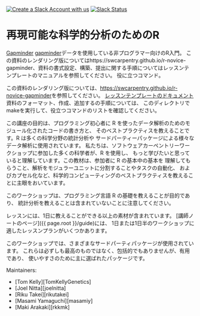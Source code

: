 [![Create a Slack Account with us](https://img.shields.io/badge/Create_Slack_Account-The_Carpentries-071159.svg)](https://swc-slack-invite.herokuapp.com/) 
 [![Slack Status](https://img.shields.io/badge/Slack_Channel-swc--r--gapminder-E01563.svg)](https://swcarpentry.slack.com/messages/C9Y0M3YKG) 

再現可能な科学的分析のためのR
======================================

[Gapminder] [gapminder]データを使用している非プログラマー向けのR入門。
この資料のレンダリング版についてはhttps://swcarpentry.github.io/r-novice-gapminder、資料の書式設定、構築、提出に関する手順についてはレッスンテンプレートのマニュアルを参照してください。 役に立つコマンド。


この資料のレンダリング版については、<https://swcarpentry.github.io/r-novice-gapminder>を参照してください。
[レッスンテンプレートのドキュメント][lesson-example]
資料のフォーマット、作成、追加するの手順については、
このディレクトリでmakeを実行して、役立つコマンドのリストを確認してください。

この講座の目的は、プログラミング初心者に R を使ったデータ解析のためのモジュール化されたコードの書き方と、
そのベストプラクティスを教えることです。R は多くの科学分野の統計分析や
サードパーティーパッケージによる様々なデータ解析に使用されています。
私たちは、ソフトウェアカーペントリーワークショップに参加した多くの科学者が、R を使用し、
もっと学びたいと思っていると理解しています。この教材は、参加者に R の基本中の基本を
理解してもらうこと、解析をモジュラーユニットに分割することやタスクの自動化、
およびカプセル化など、科学的コンピューティングのベストプラクティスを教えることに主眼をおいています。

このワークショップは、プログラミング言語 R の基礎を教えることが目的であり、
統計分析を教えることは含まれていないことに注意してください。

レッスンには、1日に教えることができる以上の素材が含まれています。
[講師ノートのページ]({{ page.root }}/guide)には、
1日または1日半のワークショップに適したレッスンプランがいくつかあります。

このワークショップでは、さまざまなサードパーティパッケージが使用されています。
これらは必ずしも最高のものではなく、包括的でもありませんが、有用であり、
使いやすさのために主に選ばれたパッケージです。

Maintainers:

* [Tom Kelly][TomKellyGenetics]
* [Joel Nitta][joelnitta]
* [Riku Takei][rikutakei]
* [Masami Yamaguchi][masamiy]
* [Maki Arakaki][rkkmk]

[gapminder]: http://www.gapminder.org/
[lesson-example]: https://carpentries.github.io/lesson-example
[mawdsley_david]: https://software-carpentry.org/team/#mawdsley_david
[oliver_jeffrey]: https://software-carpentry.org/team/#oliver_jeffrey
[wright_tom]: https://software-carpentry.org/team/#wright_thomas
[zimmerman_naupaka]: https://software-carpentry.org/team/#zimmerman_naupaka

